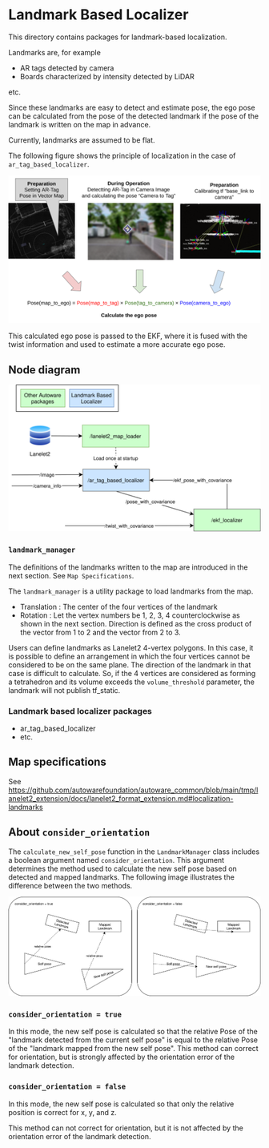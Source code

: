 # Landmark Based Localizer

This directory contains packages for landmark-based localization.

Landmarks are, for example

- AR tags detected by camera
- Boards characterized by intensity detected by LiDAR

etc.

Since these landmarks are easy to detect and estimate pose, the ego pose can be calculated from the pose of the detected landmark if the pose of the landmark is written on the map in advance.

Currently, landmarks are assumed to be flat.

The following figure shows the principle of localization in the case of `ar_tag_based_localizer`.

![principle](./doc_image/principle.png)

This calculated ego pose is passed to the EKF, where it is fused with the twist information and used to estimate a more accurate ego pose.

## Node diagram

![node diagram](./doc_image/node_diagram.drawio.svg)

### `landmark_manager`

The definitions of the landmarks written to the map are introduced in the next section. See `Map Specifications`.

The `landmark_manager` is a utility package to load landmarks from the map.

- Translation : The center of the four vertices of the landmark
- Rotation : Let the vertex numbers be 1, 2, 3, 4 counterclockwise as shown in the next section. Direction is defined as the cross product of the vector from 1 to 2 and the vector from 2 to 3.

Users can define landmarks as Lanelet2 4-vertex polygons.
In this case, it is possible to define an arrangement in which the four vertices cannot be considered to be on the same plane. The direction of the landmark in that case is difficult to calculate.
So, if the 4 vertices are considered as forming a tetrahedron and its volume exceeds the `volume_threshold` parameter, the landmark will not publish tf_static.

### Landmark based localizer packages

- ar_tag_based_localizer
- etc.

## Map specifications

See <https://github.com/autowarefoundation/autoware_common/blob/main/tmp/lanelet2_extension/docs/lanelet2_format_extension.md#localization-landmarks>

## About `consider_orientation`

The `calculate_new_self_pose` function in the `LandmarkManager` class includes a boolean argument named `consider_orientation`. This argument determines the method used to calculate the new self pose based on detected and mapped landmarks. The following image illustrates the difference between the two methods.

![consider_orientation_figure](./doc_image/consider_orientation.drawio.svg)

### `consider_orientation = true`

In this mode, the new self pose is calculated so that the relative Pose of the "landmark detected from the current self pose" is equal to the relative Pose of the "landmark mapped from the new self pose".
This method can correct for orientation, but is strongly affected by the orientation error of the landmark detection.

### `consider_orientation = false`

In this mode, the new self pose is calculated so that only the relative position is correct for x, y, and z.

This method can not correct for orientation, but it is not affected by the orientation error of the landmark detection.

